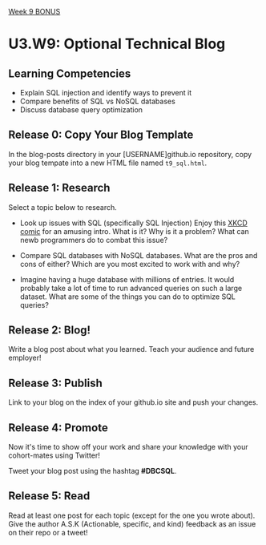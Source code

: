 [Week 9 BONUS](./)

# U3.W9: Optional Technical Blog

## Learning Competencies
- Explain SQL injection and identify ways to prevent it
- Compare benefits of SQL vs NoSQL databases
- Discuss database query optimization


## Release 0: Copy Your Blog Template
In the blog-posts directory in your [USERNAME]github.io repository, copy your blog tempate into a new HTML file named `t9_sql.html`.

## Release 1: Research
Select a topic below to research.

- Look up issues with SQL (specifically SQL Injection) Enjoy this [XKCD comic](http://xkcd.com/327/) for an amusing intro. What is it? Why is it a problem? What can newb programmers do to combat this issue?

- Compare SQL databases with NoSQL databases. What are the pros and cons of either? Which are you most excited to work with and why?

- Imagine having a huge database with millions of entries. It would probably take a lot of time to run advanced queries on such a large dataset. What are some of the things you can do to optimize SQL queries?

## Release 2: Blog!
Write a blog post about what you learned. Teach your audience and future employer!

## Release 3: Publish
Link to your blog on the index of your github.io site and push your changes.

## Release 4: Promote

Now it's time to show off your work and share your knowledge with your cohort-mates using Twitter!

Tweet your blog post using the hashtag **#DBCSQL**.

## Release 5: Read

Read at least one post for each topic (except for the one you wrote about). Give the author A.S.K (Actionable, specific, and kind) feedback as an issue on their repo or a tweet!
